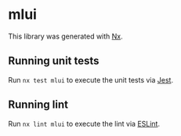 # mlui

This library was generated with [Nx](https://nx.dev).

## Running unit tests

Run `nx test mlui` to execute the unit tests via [Jest](https://jestjs.io).

## Running lint

Run `nx lint mlui` to execute the lint via [ESLint](https://eslint.org/).
